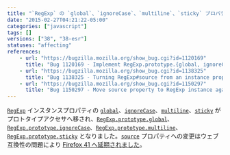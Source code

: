 ```yaml
---
title: "`RegExp` の `global`、`ignoreCase`、`multiline`、`sticky` プロパティがプロトタイプアクセサプロパティになりました"
date: "2015-02-27T04:21:22-05:00"
categories: ["javascript"]
tags: []
versions: ["38", "38-esr"]
statuses: "affecting"
references:
    - url: "https://bugzilla.mozilla.org/show_bug.cgi?id=1120169"
      title: "Bug 1120169 - Implement RegExp.prototype.{global, ignoreCase, multiline, source, sticky, unicode}"
    - url: "https://bugzilla.mozilla.org/show_bug.cgi?id=1138325"
      title: "Bug 1138325 - Turning RegExp#source from an instance property into an accessor breaks ClojureScript apps"
    - url: "https://bugzilla.mozilla.org/show_bug.cgi?id=1150297"
      title: "Bug 1150297 - Move source property to RegExp instance again."
---
```

[`RegExp`](https://developer.mozilla.org/docs/Web/JavaScript/Reference/Global_Objects/RegExp) インスタンスプロパティの [`global`](https://developer.mozilla.org/docs/Web/JavaScript/Reference/Global_Objects/Regexp/global)、[`ignoreCase`](https://developer.mozilla.org/docs/Web/JavaScript/Reference/Global_Objects/Regexp/ignoreCase)、[`multiline`](https://developer.mozilla.org/docs/Web/JavaScript/Reference/Global_Objects/Regexp/multiline)、[`sticky`](https://developer.mozilla.org/docs/Web/JavaScript/Reference/Global_Objects/Regexp/sticky) がプロトタイプアクセサへ移され、[`RegExp.prototype.global`](https://developer.mozilla.org/docs/Web/JavaScript/Reference/Global_Objects/Regexp/global)、[`RegExp.prototype.ignoreCase`](https://developer.mozilla.org/docs/Web/JavaScript/Reference/Global_Objects/Regexp/ignoreCase)、[`RegExp.prototype.multiline`](https://developer.mozilla.org/docs/Web/JavaScript/Reference/Global_Objects/Regexp/multiline)、[`RegExp.prototype.sticky`](https://developer.mozilla.org/docs/Web/JavaScript/Reference/Global_Objects/Regexp/sticky) となりました。[`source`](https://developer.mozilla.org/docs/Web/JavaScript/Reference/Global_Objects/Regexp/source) プロパティへの変更はウェブ互換性の問題により [Firefox 41 へ延期されました](https://www.fxsitecompat.dev/ja/docs/2015/regexp-source-has-become-prototype-accessor-property/)。
